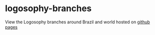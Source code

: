 # logosophy-branches

View the Logosophy branches around Brazil and world hosted on [github pages](https://anderson-fachini.github.io/logosophy-branches/)
